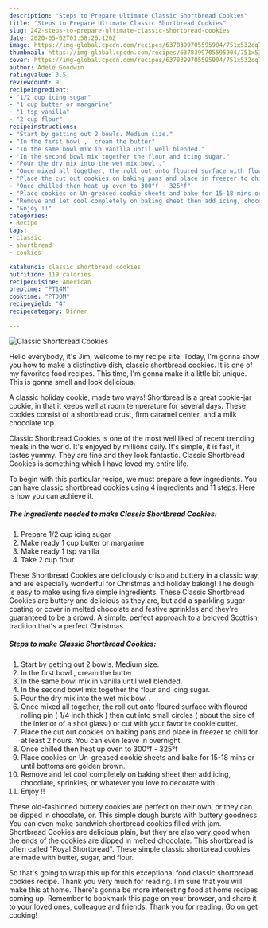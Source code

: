 ```yaml
---
description: "Steps to Prepare Ultimate Classic Shortbread Cookies"
title: "Steps to Prepare Ultimate Classic Shortbread Cookies"
slug: 242-steps-to-prepare-ultimate-classic-shortbread-cookies
date: 2020-05-02T01:58:26.126Z
image: https://img-global.cpcdn.com/recipes/6378399705595904/751x532cq70/classic-shortbread-cookies-recipe-main-photo.jpg
thumbnail: https://img-global.cpcdn.com/recipes/6378399705595904/751x532cq70/classic-shortbread-cookies-recipe-main-photo.jpg
cover: https://img-global.cpcdn.com/recipes/6378399705595904/751x532cq70/classic-shortbread-cookies-recipe-main-photo.jpg
author: Adele Goodwin
ratingvalue: 3.5
reviewcount: 9
recipeingredient:
- "1/2 cup icing sugar"
- "1 cup butter or margarine"
- "1 tsp vanilla"
- "2 cup flour"
recipeinstructions:
- "Start by getting out 2 bowls. Medium size."
- "In the first bowl ,  cream the butter"
- "In the same bowl mix in vanilla until well blended."
- "In the second bowl mix together the flour and icing sugar."
- "Pour the dry mix into the wet mix bowl ."
- "Once mixed all together, the roll out onto floured surface with floured rolling pin ( 1/4 inch thick ) then cut into small circles ( about the size of the interior of a shot glass ) or cut with your favorite cookie cutter."
- "Place the cut out cookies on baking pans and place in freezer to chill for at least 2 hours. You can even leave in overnight."
- "Once chilled then heat up oven to 300°f - 325°f"
- "Place cookies on Un-greased cookie sheets and bake for 15-18 mins or until bottoms are golden brown."
- "Remove and let cool completely on baking sheet then add icing, chocolate, sprinkles, or whatever you love to decorate with ."
- "Enjoy !!"
categories:
- Recipe
tags:
- classic
- shortbread
- cookies

katakunci: classic shortbread cookies 
nutrition: 119 calories
recipecuisine: American
preptime: "PT14M"
cooktime: "PT30M"
recipeyield: "4"
recipecategory: Dinner

---
```



![Classic Shortbread Cookies](https://img-global.cpcdn.com/recipes/6378399705595904/751x532cq70/classic-shortbread-cookies-recipe-main-photo.jpg)

Hello everybody, it's Jim, welcome to my recipe site. Today, I'm gonna show you how to make a distinctive dish, classic shortbread cookies. It is one of my favorites food recipes. This time, I'm gonna make it a little bit unique. This is gonna smell and look delicious.

A classic holiday cookie, made two ways! Shortbread is a great cookie-jar cookie, in that it keeps well at room temperature for several days. These cookies consist of a shortbread crust, firm caramel center, and a milk chocolate top.

Classic Shortbread Cookies is one of the most well liked of recent trending meals in the world. It's enjoyed by millions daily. It's simple, it is fast, it tastes yummy. They are fine and they look fantastic. Classic Shortbread Cookies is something which I have loved my entire life.


To begin with this particular recipe, we must prepare a few ingredients. You can have classic shortbread cookies using 4 ingredients and 11 steps. Here is how you can achieve it.

<!--inarticleads1-->

##### The ingredients needed to make Classic Shortbread Cookies:

1. Prepare 1/2 cup icing sugar
1. Make ready 1 cup butter or margarine
1. Make ready 1 tsp vanilla
1. Take 2 cup flour


These Shortbread Cookies are deliciously crisp and buttery in a classic way, and are especially wonderful for Christmas and holiday baking! The dough is easy to make using five simple ingredients. These Classic Shortbread Cookies are buttery and delicious as they are, but add a sparkling sugar coating or cover in melted chocolate and festive sprinkles and they&#39;re guaranteed to be a crowd. A simple, perfect approach to a beloved Scottish tradition that&#39;s a perfect Christmas. 

<!--inarticleads2-->

##### Steps to make Classic Shortbread Cookies:

1. Start by getting out 2 bowls. Medium size.
1. In the first bowl ,  cream the butter
1. In the same bowl mix in vanilla until well blended.
1. In the second bowl mix together the flour and icing sugar.
1. Pour the dry mix into the wet mix bowl .
1. Once mixed all together, the roll out onto floured surface with floured rolling pin ( 1/4 inch thick ) then cut into small circles ( about the size of the interior of a shot glass ) or cut with your favorite cookie cutter.
1. Place the cut out cookies on baking pans and place in freezer to chill for at least 2 hours. You can even leave in overnight.
1. Once chilled then heat up oven to 300°f - 325°f
1. Place cookies on Un-greased cookie sheets and bake for 15-18 mins or until bottoms are golden brown.
1. Remove and let cool completely on baking sheet then add icing, chocolate, sprinkles, or whatever you love to decorate with .
1. Enjoy !!


These old-fashioned buttery cookies are perfect on their own, or they can be dipped in chocolate, or. This simple dough bursts with buttery goodness You can even make sandwich shortbread cookies filled with jam. Shortbread Cookies are delicious plain, but they are also very good when the ends of the cookies are dipped in melted chocolate. This shortbread is often called &#34;Royal Shortbread&#34;. These simple classic shortbread cookies are made with butter, sugar, and flour. 

So that's going to wrap this up for this exceptional food classic shortbread cookies recipe. Thank you very much for reading. I'm sure that you will make this at home. There's gonna be more interesting food at home recipes coming up. Remember to bookmark this page on your browser, and share it to your loved ones, colleague and friends. Thank you for reading. Go on get cooking!
